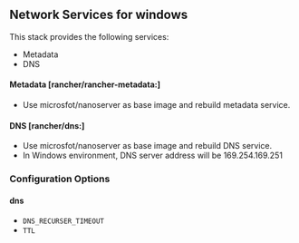 ## Network Services for windows

This stack provides the following services:

* Metadata
* DNS

#### Metadata [rancher/rancher-metadata:<version>]
* Use microsfot/nanoserver as base image and rebuild metadata service.

#### DNS [rancher/dns:<version>]
* Use microsfot/nanoserver as base image and rebuild DNS service.
* In Windows environment, DNS server address will be 169.254.169.251

### Configuration Options

#### dns

* `DNS_RECURSER_TIMEOUT`
* `TTL`
